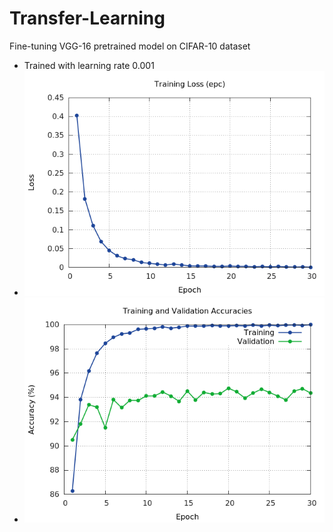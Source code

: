 # Transfer-Learning
Fine-tuning VGG-16 pretrained model on CIFAR-10 dataset

* Trained with learning rate 0.001
* ![alt text](/TrainingLoss(epc).png)
* ![alt text](/TrainingandValidationAccuracies.png)
